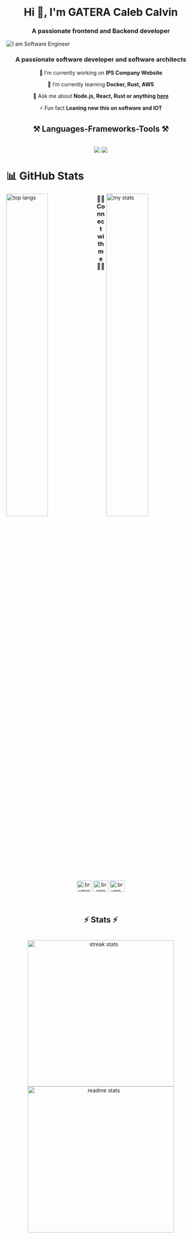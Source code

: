 <h1 align="center">Hi 👋, I'm GATERA Caleb Calvin</h1>
<h3 align="center">A passionate frontend and Backend developer</h3>

![I am Software Engineer](https://i.pinimg.com/originals/90/70/32/9070324cdfc07c68d60eed0c39e77573.gif)

<h3 align="center">A passionate software developer and software architects</h3>


<div align="center">
 
 🔭 I’m currently working on **IPS Company Website**
 
 🌱 I’m currently learning **Docker, Rust, AWS**

💬 Ask me about **Node.js, React, Rust or anything [here](https://github.com/GATERAcaidy)**

⚡ Fun fact **Leaning new this on software and IOT**

 </div>

 
<h2 align="center">⚒️ Languages-Frameworks-Tools ⚒️</h2>
<br/>

<div align="center">
    <img src="https://skillicons.dev/icons?i=rust,python,html,css,typescript,javascript,bootstrap,tailwind,php,dart,git," />
    <img src="https://skillicons.dev/icons?i=figma,vscode,postman,github,docker,mongodb,postgresql,nodejs,react,express,nextjs,vue,rocket,tauri,flutter" /><br>
</div>

# 📊 GitHub Stats

<img alt="top langs" align="left" width="47%" src="https://github-readme-stats.vercel.app/api?username=GATERAcaidy_private=true&show_icons=true&theme=react&rank_icon=github&border_radius=10" >

<img alt="my stats" align="right" width="47%" src="https://github-readme-stats.vercel.app/api/top-langs/?username=GATERAcaidy&hide=HTML&langs_count=8&layout=compact&theme=react&border_radius=10&size_weight=0.5&count_weight=0.5&exclude_repo=github-readme-stats" >

<h3 align="center">🤙🏽 Connect with me 🤙🏽</h3>
<br/>

<p align="center">
<a href="https://www.linkedin.com/in/gatera-caleb-calvin" target="blank"><img align="center" src="https://raw.githubusercontent.com/rahuldkjain/github-profile-readme-generator/master/src/images/icons/Social/linked-in-alt.svg" alt="brunorwanda" height="30" width="40" /></a>
<a href="https://fb.com/bruno rwanda" target="blank"><img align="center" src="https://raw.githubusercontent.com/rahuldkjain/github-profile-readme-generator/master/src/images/icons/Social/facebook.svg" alt="bruno rwanda" height="30" width="40" /></a>
<a href="https://www.instagram.com/blxk_shm/" target="blank"><img align="center" src="https://raw.githubusercontent.com/rahuldkjain/github-profile-readme-generator/master/src/images/icons/Social/instagram.svg" alt="bruno_rwanda" height="30" width="40" /></a>
</p>


<br/>

<h2 align="center">⚡ Stats ⚡</h2>
<br/>
<div align=center>
  <img width=390 src="https://github-readme-streak-stats-salesp07.vercel.app/?user=brunorwanda4&count_private=true&theme=react&border_radius=10" alt="streak stats"/>
  <img width=390 src="https://github-readme-stats-salesp07.vercel.app/api?username=brunorwanda4&count_private=true&show_icons=true&theme=react&rank_icon=github&border_radius=10" alt="readme stats" />
  <br/>
